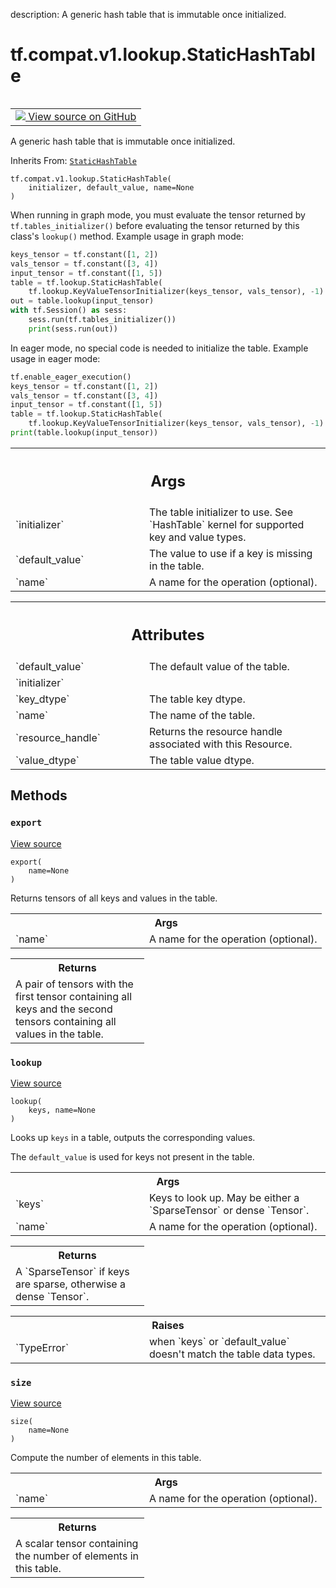 description: A generic hash table that is immutable once initialized.

<div itemscope itemtype="http://developers.google.com/ReferenceObject">
<meta itemprop="name" content="tf.compat.v1.lookup.StaticHashTable" />
<meta itemprop="path" content="Stable" />
<meta itemprop="property" content="__init__"/>
<meta itemprop="property" content="export"/>
<meta itemprop="property" content="lookup"/>
<meta itemprop="property" content="size"/>
</div>

# tf.compat.v1.lookup.StaticHashTable

<!-- Insert buttons and diff -->

<table class="tfo-notebook-buttons tfo-api nocontent" align="left">
<td>
  <a target="_blank" href="https://github.com/tensorflow/tensorflow/blob/r2.2/tensorflow/python/ops/lookup_ops.py#L329-L364">
    <img src="https://www.tensorflow.org/images/GitHub-Mark-32px.png" />
    View source on GitHub
  </a>
</td>
</table>



A generic hash table that is immutable once initialized.

Inherits From: [`StaticHashTable`](../../../../tf/lookup/StaticHashTable.md)

<pre class="devsite-click-to-copy prettyprint lang-py tfo-signature-link">
<code>tf.compat.v1.lookup.StaticHashTable(
    initializer, default_value, name=None
)
</code></pre>



<!-- Placeholder for "Used in" -->

When running in graph mode, you must evaluate the tensor returned by
`tf.tables_initializer()` before evaluating the tensor returned by
this class's `lookup()` method. Example usage in graph mode:

```python
keys_tensor = tf.constant([1, 2])
vals_tensor = tf.constant([3, 4])
input_tensor = tf.constant([1, 5])
table = tf.lookup.StaticHashTable(
    tf.lookup.KeyValueTensorInitializer(keys_tensor, vals_tensor), -1)
out = table.lookup(input_tensor)
with tf.Session() as sess:
    sess.run(tf.tables_initializer())
    print(sess.run(out))
```

In eager mode, no special code is needed to initialize the table.
Example usage in eager mode:

```python
tf.enable_eager_execution()
keys_tensor = tf.constant([1, 2])
vals_tensor = tf.constant([3, 4])
input_tensor = tf.constant([1, 5])
table = tf.lookup.StaticHashTable(
    tf.lookup.KeyValueTensorInitializer(keys_tensor, vals_tensor), -1)
print(table.lookup(input_tensor))
```

<!-- Tabular view -->
 <table class="responsive fixed orange">
<colgroup><col width="214px"><col></colgroup>
<tr><th colspan="2"><h2 class="add-link">Args</h2></th></tr>

<tr>
<td>
`initializer`
</td>
<td>
The table initializer to use. See `HashTable` kernel for
supported key and value types.
</td>
</tr><tr>
<td>
`default_value`
</td>
<td>
The value to use if a key is missing in the table.
</td>
</tr><tr>
<td>
`name`
</td>
<td>
A name for the operation (optional).
</td>
</tr>
</table>





<!-- Tabular view -->
 <table class="responsive fixed orange">
<colgroup><col width="214px"><col></colgroup>
<tr><th colspan="2"><h2 class="add-link">Attributes</h2></th></tr>

<tr>
<td>
`default_value`
</td>
<td>
The default value of the table.
</td>
</tr><tr>
<td>
`initializer`
</td>
<td>

</td>
</tr><tr>
<td>
`key_dtype`
</td>
<td>
The table key dtype.
</td>
</tr><tr>
<td>
`name`
</td>
<td>
The name of the table.
</td>
</tr><tr>
<td>
`resource_handle`
</td>
<td>
Returns the resource handle associated with this Resource.
</td>
</tr><tr>
<td>
`value_dtype`
</td>
<td>
The table value dtype.
</td>
</tr>
</table>



## Methods

<h3 id="export"><code>export</code></h3>

<a target="_blank" href="https://github.com/tensorflow/tensorflow/blob/r2.2/tensorflow/python/ops/lookup_ops.py#L309-L325">View source</a>

<pre class="devsite-click-to-copy prettyprint lang-py tfo-signature-link">
<code>export(
    name=None
)
</code></pre>

Returns tensors of all keys and values in the table.


<!-- Tabular view -->
 <table class="responsive fixed orange">
<colgroup><col width="214px"><col></colgroup>
<tr><th colspan="2">Args</th></tr>

<tr>
<td>
`name`
</td>
<td>
A name for the operation (optional).
</td>
</tr>
</table>



<!-- Tabular view -->
 <table class="responsive fixed orange">
<colgroup><col width="214px"><col></colgroup>
<tr><th colspan="2">Returns</th></tr>
<tr class="alt">
<td colspan="2">
A pair of tensors with the first tensor containing all keys and the
second tensors containing all values in the table.
</td>
</tr>

</table>



<h3 id="lookup"><code>lookup</code></h3>

<a target="_blank" href="https://github.com/tensorflow/tensorflow/blob/r2.2/tensorflow/python/ops/lookup_ops.py#L201-L236">View source</a>

<pre class="devsite-click-to-copy prettyprint lang-py tfo-signature-link">
<code>lookup(
    keys, name=None
)
</code></pre>

Looks up `keys` in a table, outputs the corresponding values.

The `default_value` is used for keys not present in the table.

<!-- Tabular view -->
 <table class="responsive fixed orange">
<colgroup><col width="214px"><col></colgroup>
<tr><th colspan="2">Args</th></tr>

<tr>
<td>
`keys`
</td>
<td>
Keys to look up. May be either a `SparseTensor` or dense `Tensor`.
</td>
</tr><tr>
<td>
`name`
</td>
<td>
A name for the operation (optional).
</td>
</tr>
</table>



<!-- Tabular view -->
 <table class="responsive fixed orange">
<colgroup><col width="214px"><col></colgroup>
<tr><th colspan="2">Returns</th></tr>
<tr class="alt">
<td colspan="2">
A `SparseTensor` if keys are sparse, otherwise a dense `Tensor`.
</td>
</tr>

</table>



<!-- Tabular view -->
 <table class="responsive fixed orange">
<colgroup><col width="214px"><col></colgroup>
<tr><th colspan="2">Raises</th></tr>

<tr>
<td>
`TypeError`
</td>
<td>
when `keys` or `default_value` doesn't match the table data
types.
</td>
</tr>
</table>



<h3 id="size"><code>size</code></h3>

<a target="_blank" href="https://github.com/tensorflow/tensorflow/blob/r2.2/tensorflow/python/ops/lookup_ops.py#L189-L199">View source</a>

<pre class="devsite-click-to-copy prettyprint lang-py tfo-signature-link">
<code>size(
    name=None
)
</code></pre>

Compute the number of elements in this table.


<!-- Tabular view -->
 <table class="responsive fixed orange">
<colgroup><col width="214px"><col></colgroup>
<tr><th colspan="2">Args</th></tr>

<tr>
<td>
`name`
</td>
<td>
A name for the operation (optional).
</td>
</tr>
</table>



<!-- Tabular view -->
 <table class="responsive fixed orange">
<colgroup><col width="214px"><col></colgroup>
<tr><th colspan="2">Returns</th></tr>
<tr class="alt">
<td colspan="2">
A scalar tensor containing the number of elements in this table.
</td>
</tr>

</table>





